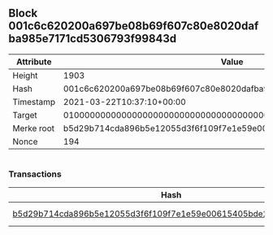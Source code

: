 ## Block 001c6c620200a697be08b69f607c80e8020dafba985e7171cd5306793f99843d

Attribute | Value
--- | ---
Height | 1903
Hash | 001c6c620200a697be08b69f607c80e8020dafba985e7171cd5306793f99843d
Timestamp | 2021-03-22T10:37:10+00:00
Target | 0100000000000000000000000000000000000000000000000000000000000000
Merke root | b5d29b714cda896b5e12055d3f6f109f7e1e59e00615405bde22bd3e58cfd10f
Nonce | 194

```

```

### Transactions

Hash | Amount
--- | ---
[b5d29b714cda896b5e12055d3f6f109f7e1e59e00615405bde22bd3e58cfd10f](b5d29b714cda896b5e12055d3f6f109f7e1e59e00615405bde22bd3e58cfd10f.md) | 10.00000000 SKEPTI 
